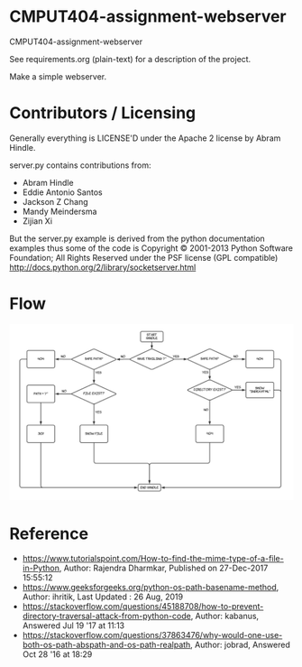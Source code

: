 CMPUT404-assignment-webserver
=============================

CMPUT404-assignment-webserver

See requirements.org (plain-text) for a description of the project.

Make a simple webserver.

Contributors / Licensing
========================

Generally everything is LICENSE'D under the Apache 2 license by Abram Hindle.

server.py contains contributions from:

* Abram Hindle
* Eddie Antonio Santos
* Jackson Z Chang
* Mandy Meindersma 
* Zijian Xi

But the server.py example is derived from the python documentation
examples thus some of the code is Copyright © 2001-2013 Python
Software Foundation; All Rights Reserved under the PSF license (GPL
compatible) http://docs.python.org/2/library/socketserver.html

Flow
========================
![Flow](https://raw.githubusercontent.com/AcidCannon/CMPUT404-assignment-webserver/master/flow.svg)

Reference
========================
* https://www.tutorialspoint.com/How-to-find-the-mime-type-of-a-file-in-Python, Author: Rajendra Dharmkar, Published on 27-Dec-2017 15:55:12  
* https://www.geeksforgeeks.org/python-os-path-basename-method, Author: ihritik, Last Updated : 26 Aug, 2019  
* https://stackoverflow.com/questions/45188708/how-to-prevent-directory-traversal-attack-from-python-code, Author: kabanus, Answered Jul 19 '17 at 11:13  
* https://stackoverflow.com/questions/37863476/why-would-one-use-both-os-path-abspath-and-os-path-realpath, Author: jobrad, Answered Oct 28 '16 at 18:29  
